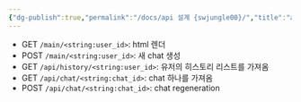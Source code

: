 ```yaml
---
{"dg-publish":true,"permalink":"/docs/api 설계 {swjungle00}/","title":"api 설계 {swjungle00}"}
---
```


- GET `/main/<string:user_id>`: html 렌더
- POST `/main/<string:user_id>`: 새 chat 생성
- GET `/api/history/<string:user_id>`: 유저의 히스토리 리스트를 가져옴
- GET `/api/chat/<string:chat_id>`: chat 하나를 가져옴
- POST `/api/chat/<string:chat_id>`: chat regeneration
